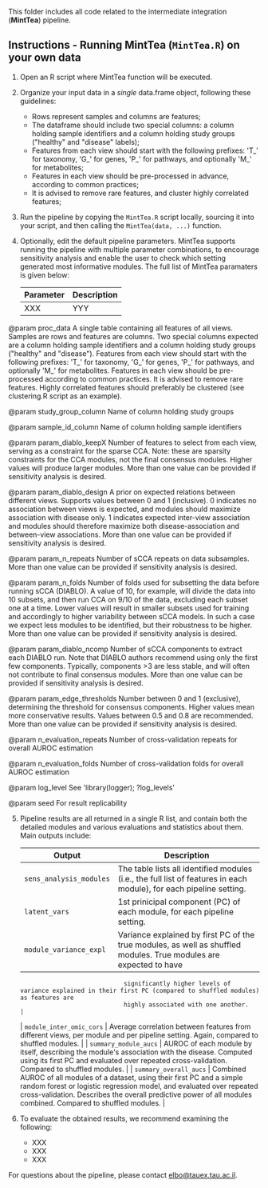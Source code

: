 This folder includes all code related to the intermediate integration (__MintTea__) pipeline.

## Instructions - Running MintTea (`MintTea.R`) on your own data

1. Open an R script where MintTea function will be executed.

2. Organize your input data in a *single* data.frame object, following these guidelines:
   * Rows represent samples and columns are features;  
   * The dataframe should include two special columns: a column holding sample identifiers and a column holding study groups ("healthy" and "disease" labels);  
   * Features from each view should start with the following prefixes: 'T_' for taxonomy, 'G_' for genes, 'P_' for pathways, and optionally 'M_' for metabolites;  
   * Features in each view should be pre-processed in advance, according to common practices;  
   * It is advised to remove rare features, and cluster highly correlated features;  

3. Run the pipeline by copying the `MintTea.R` script locally, sourcing it into your script, and then calling the `MintTea(data, ...)` function. 
 
4. Optionally, edit the default pipeline parameters. MintTea supports running the pipeline with multiple parameter combinations, to encourage sensitivity analysis and enable the user to check which setting generated most informative modules. The full list of MintTea paramaters is given below:

     | Parameter | Description |
     | --------- | ----------- |
     | XXX       | YYY         |



@param proc_data A single table containing all features of all views. Samples 
  are rows and features are columns. Two special columns expected are a 
  column holding sample identifiers and a column holding study groups 
  ("healthy" and "disease"). Features from each view should start with the 
  following prefixes: 'T_' for taxonomy, 'G_' for genes, 'P_' for pathways, 
  and optionally 'M_' for metabolites. 
  Features in each view should be pre-processed according to common practices. 
  It is advised to remove rare features.
  Highly correlated features should preferably be clustered (see clustering.R 
  script as an example).
  
@param study_group_column Name of column holding study groups 

@param sample_id_column Name of column holding sample identifiers

@param param_diablo_keepX Number of features to select from each view, 
  serving as a constraint for the sparse CCA. Note: these are sparsity 
  constraints for the CCA modules, not the final consensus modules. Higher 
  values will produce larger modules. 
  More than one value can be provided if sensitivity analysis is desired.
  
@param param_diablo_design A prior on expected relations between different 
  views. Supports values between 0 and 1 (inclusive). 0 indicates no 
  association between views is expected, and modules should maximize 
  association with disease only. 1 indicates expected inter-view association 
  and modules should therefore maximize both disease-association and 
  between-view associations.
  More than one value can be provided if sensitivity analysis is desired.
  
@param param_n_repeats Number of sCCA repeats on data subsamples.
  More than one value can be provided if sensitivity analysis is desired.
  
@param param_n_folds Number of folds used for subsetting the data before 
  running sCCA (DIABLO). A value of 10, for example, will divide the data 
  into 10 subsets, and then run CCA on 9/10 of the data, excluding each 
  subset one at a time. Lower values will result in smaller subsets used for 
  training and accordingly to higher variability between sCCA models. In 
  such a case we expect less modules to be identified, but their robustness 
  to be higher.
  More than one value can be provided if sensitivity analysis is desired.
  
@param param_diablo_ncomp Number of sCCA components to extract each DIABLO 
  run. Note that DIABLO authors recommend using only the first few components. 
  Typically, components >3 are less stable, and will often not contribute to 
  final consensus modules.
  More than one value can be provided if sensitivity analysis is desired.
  
@param param_edge_thresholds Number between 0 and 1 (exclusive), determining 
  the threshold for consensus components. Higher values mean more 
  conservative results. Values between 0.5 and 0.8 are recommended.
  More than one value can be provided if sensitivity analysis is desired.
  
@param n_evaluation_repeats Number of cross-validation repeats for overall 
  AUROC estimation
  
@param n_evaluation_folds Number of cross-validation folds for overall AUROC 
  estimation
  
@param log_level See 'library(logger); ?log_levels'

@param seed For result replicability


5. Pipeline results are all returned in a single R list, and contain both the detailed modules and various evaluations and statistics about them. Main outputs include:

     | Output                    | Description                                                                                                         |
     | ------------------------- | ------------------------------------------------------------------------------------------------------------------- |
     | `sens_analysis_modules`   | The table lists all identified modules (i.e., the full list of features in each module), for each pipeline setting. |
     | `latent_vars`             | 1st prinicipal component (PC) of each module, for each pipeline setting.                                            |
     | `module_variance_expl`    | Variance explained by first PC of the true modules, as well as shuffled modules. True modules are expected to have 
                                    significantly higher levels of variance explained in their first PC (compared to shuffled modules) as features are 
                                    highly associated with one another.                                                                                |
     | `module_inter_omic_cors`  | Average correlation between features from different views, per module and per pipeline setting. Again, compared to shuffled modules. |
     | `summary_module_aucs`     | AUROC of each module by itself, describing the module's association with the disease. Computed using its first PC and evaluated over repeated cross-validation. Compared to shuffled modules. |
     | `summary_overall_aucs`    | Combined AUROC of all modules of a dataset, using their first PC and a simple random forest or logistic regression model, and evaluated over repeated cross-validation. Describes the overall predictive power of all modules combined. Compared to shuffled modules. |
  
6. To evaluate the obtained results, we recommend examining the following:

   * XXX
   * XXX
   * XXX
  
For questions about the pipeline, please contact elbo@tauex.tau.ac.il.
